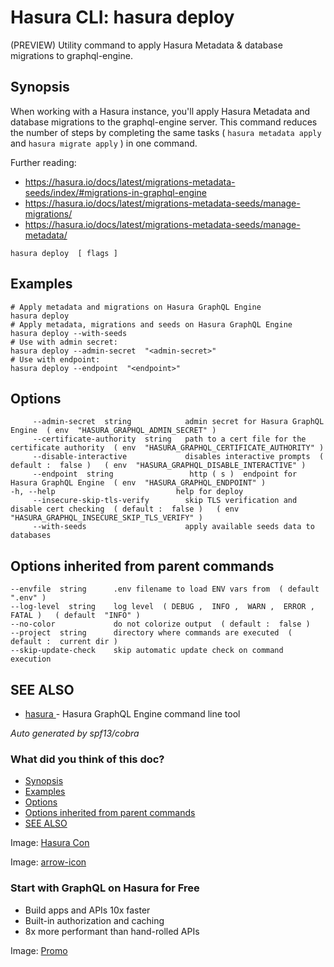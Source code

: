 # Hasura CLI: hasura deploy

(PREVIEW) Utility command to apply Hasura Metadata & database migrations to graphql-engine.

## Synopsis​

When working with a Hasura instance, you'll apply Hasura Metadata and database migrations to the graphql-engine server. This command reduces the number of steps by completing the same tasks ( `hasura metadata apply` and `hasura migrate apply` ) in one command.

Further reading:

- [ https://hasura.io/docs/latest/migrations-metadata-seeds/index/#migrations-in-graphql-engine ](https://hasura.io/docs/latest/migrations-metadata-seeds/index/#migrations-in-graphql-engine)
- [ https://hasura.io/docs/latest/migrations-metadata-seeds/manage-migrations/ ](https://hasura.io/docs/latest/migrations-metadata-seeds/manage-migrations/)
- [ https://hasura.io/docs/latest/migrations-metadata-seeds/manage-metadata/ ](https://hasura.io/docs/latest/migrations-metadata-seeds/manage-metadata/)


`hasura deploy  [ flags ]`

## Examples​

```
# Apply metadata and migrations on Hasura GraphQL Engine
hasura deploy
# Apply metadata, migrations and seeds on Hasura GraphQL Engine
hasura deploy --with-seeds
# Use with admin secret:
hasura deploy --admin-secret  "<admin-secret>"
# Use with endpoint:
hasura deploy --endpoint  "<endpoint>"
```

## Options​

```
     --admin-secret  string            admin secret for Hasura GraphQL Engine  ( env  "HASURA_GRAPHQL_ADMIN_SECRET" )
     --certificate-authority  string   path to a cert file for the certificate authority  ( env  "HASURA_GRAPHQL_CERTIFICATE_AUTHORITY" )
     --disable-interactive             disables interactive prompts  ( default :  false )   ( env  "HASURA_GRAPHQL_DISABLE_INTERACTIVE" )
     --endpoint  string                 http ( s )  endpoint for Hasura GraphQL Engine  ( env  "HASURA_GRAPHQL_ENDPOINT" )
-h, --help                           help for deploy
     --insecure-skip-tls-verify        skip TLS verification and disable cert checking  ( default :  false )   ( env  "HASURA_GRAPHQL_INSECURE_SKIP_TLS_VERIFY" )
     --with-seeds                      apply available seeds data to databases
```

## Options inherited from parent commands​

```
--envfile  string      .env filename to load ENV vars from  ( default  ".env" )
--log-level  string    log level  ( DEBUG ,  INFO ,  WARN ,  ERROR ,  FATAL )   ( default  "INFO" )
--no-color             do not colorize output  ( default :  false )
--project  string      directory where commands are executed  ( default :  current dir )
--skip-update-check    skip automatic update check on command execution
```

## SEE ALSO​

- [ hasura ](https://hasura.io/docs/latest/hasura-cli/commands/hasura/)- Hasura GraphQL Engine command line tool


 *Auto generated by spf13/cobra* 

### What did you think of this doc?

- [ Synopsis ](https://hasura.io/docs/latest/hasura-cli/commands/hasura_deploy/#synopsis)
- [ Examples ](https://hasura.io/docs/latest/hasura-cli/commands/hasura_deploy/#examples)
- [ Options ](https://hasura.io/docs/latest/hasura-cli/commands/hasura_deploy/#options)
- [ Options inherited from parent commands ](https://hasura.io/docs/latest/hasura-cli/commands/hasura_deploy/#options-inherited-from-parent-commands)
- [ SEE ALSO ](https://hasura.io/docs/latest/hasura-cli/commands/hasura_deploy/#see-also)


Image: [ Hasura Con ](https://res.cloudinary.com/dh8fp23nd/image/upload/v1686154570/hasura-con-2023/has-con-light-date_r2a2ud.png)

Image: [ arrow-icon ](https://res.cloudinary.com/dh8fp23nd/image/upload/v1683723549/main-web/chevron-right_ldbi7d.png)

### Start with GraphQL on Hasura for Free

- Build apps and APIs 10x faster
- Built-in authorization and caching
- 8x more performant than hand-rolled APIs


Image: [ Promo ](https://hasura.io/docs/assets/images/hasura-free-ff60e409244e0ea12b5a3045d1a9096b.png)
